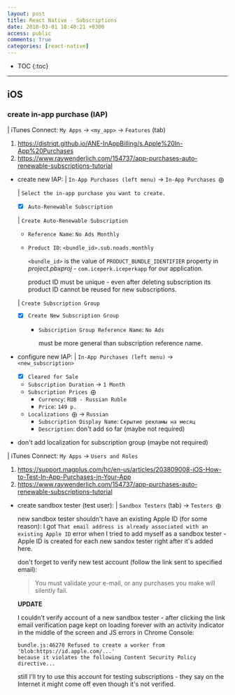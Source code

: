 ```yaml
---
layout: post
title: React Native - Subscriptions
date: 2018-03-01 18:40:21 +0300
access: public
comments: true
categories: [react-native]
---
```


<!-- more -->

* TOC
{:toc}
<hr>

iOS
---

### create in-app purchase (IAP)

| iTunes Connect: `My Apps` → `<my_app>` → `Features` (tab)

1. <https://distriqt.github.io/ANE-InAppBilling/s.Apple%20In-App%20Purchases>
2. <https://www.raywenderlich.com/154737/app-purchases-auto-renewable-subscriptions-tutorial>

- create new IAP: | `In-App Purchases (left menu)` → `In-App Purchases ⨁`

  | `Select the in-app purchase you want to create.`

  - [x] `Auto-Renewable Subscription`

  | `Create Auto-Renewable Subscription`

  - `Reference Name`: `No Ads Monthly`
  - `Product ID`: `<bundle_id>.sub.noads.monthly`

    `<bundle_id>` is the value of `PRODUCT_BUNDLE_IDENTIFIER` property
    in _project.pbxproj_ - `com.iceperk.iceperkapp` for our application.

    product ID must be unique - even after deleting subscription
    its product ID cannot be reused for new subscriptions.

  | `Create Subscription Group`

  - [x] `Create New Subscription Group`
    - `Subscription Group Reference Name`: `No Ads`

      must be more general than subscription reference name.

- configure new IAP: | `In-App Purchases (left menu)` → `<new_subscription>`

  - [x] `Cleared for Sale`
  - `Subscription Duration` → `1 Month`
  - `Subscription Prices ⨁`
    - `Currency`: `RUB - Russian Ruble`
    - `Price`: `149 р.`
  - `Localizations ⨁` → `Russian`
    - `Subscription Display Name`: `Скрытие рекламы на месяц`
    - `Description`: don't add so far (maybe not required)

- don't add localization for subscription group (maybe not required)

| iTunes Connect: `My Apps` → `Users and Roles`

1. <https://support.magplus.com/hc/en-us/articles/203809008-iOS-How-to-Test-In-App-Purchases-in-Your-App>
2. <https://www.raywenderlich.com/154737/app-purchases-auto-renewable-subscriptions-tutorial>

- create sandbox tester (test user): | `Sandbox Testers` (tab) → `Testers ⨁`

  new sandbox tester shouldn't have an existing Apple ID (for some reason):
  I got `That email address is already associated with an existing Apple ID`
  error when I tried to add myself as a sandbox tester - Apple ID is created
  for each new sandox tester right after it's added here.

  don't forget to verify new test account (follow the link sent to specified
  email):

  > You must validate your e-mail, or any purchases you make will silently fail.

  **UPDATE**

  I couldn't verify account of a new sandbox tester - after clicking the
  link email verification page kept on loading forever with an activity
  indicator in the middle of the screen and JS errors in Chrome Console:

  ```
  bundle.js:46270 Refused to create a worker from 'blob:https://id.apple.com/...'
  because it violates the following Content Security Policy directive...
  ```

  still I'll try to use this account for testing subscriptions - they say
  on the Internet it might come off even though it's not verified.
